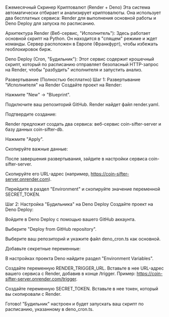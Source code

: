 Ежемесячный Скринер Криптовалют (Render + Deno)
Эта система автоматически отбирает и анализирует криптовалюты. Она использует два бесплатных сервиса: Render для выполнения основной работы и Deno Deploy для запуска по расписанию.

Архитектура
Render (Веб-сервис, "Исполнитель"): Здесь работает основной скрипт на Python. Он находится в "спящем" режиме и ждет команды. Сервер расположен в Европе (Франкфурт), чтобы избежать геоблокировок бирж.

Deno Deploy (Cron, "Будильник"): Этот сервис содержит крошечный скрипт, который по расписанию отправляет безопасный HTTP-запрос на Render, чтобы "разбудить" исполнителя и запустить анализ.

Развертывание (Полностью бесплатно)
Шаг 1: Развертывание "Исполнителя" на Render
Создайте проект на Render:

Нажмите "New" -> "Blueprint".

Подключите ваш репозиторий GitHub. Render найдет файл render.yaml.

Подтвердите создание:

Render предложит создать два сервиса: веб-сервис coin-sifter-server и базу данных coin-sifter-db.

Нажмите "Apply".

Скопируйте важные данные:

После завершения развертывания, зайдите в настройки сервиса coin-sifter-server.

Скопируйте его URL-адрес (например, https://coin-sifter-server.onrender.com).

Перейдите в раздел "Environment" и скопируйте значение переменной SECRET_TOKEN.

Шаг 2: Настройка "Будильника" на Deno Deploy
Создайте проект на Deno Deploy:

Войдите в Deno Deploy с помощью вашего GitHub аккаунта.

Выберите "Deploy from GitHub repository".

Выберите ваш репозиторий и укажите файл deno_cron.ts как основной.

Добавьте секретные переменные:

В настройках проекта Deno найдите раздел "Environment Variables".

Создайте переменную RENDER_TRIGGER_URL. Вставьте в нее URL-адрес вашего сервиса с Render, добавив в конце /trigger. Пример: https://coin-sifter-server.onrender.com/trigger.

Создайте переменную SECRET_TOKEN. Вставьте в нее токен, который вы скопировали с Render.

Готово! "Будильник" настроен и будет запускать ваш скрипт по расписанию, указанному в deno_cron.ts.